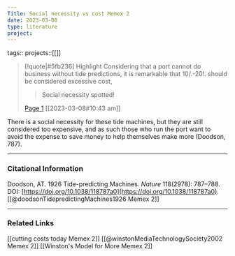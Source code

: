 ```yaml
---
Title: Social necessity vs cost Memex 2
date: 2023-03-08
type: literature
project:
---
```

tags:: 
projects::[[]]


> [!quote|#5fb236] Highlight
> Considering that a port cannot do business without tide predictions, it is remarkable that 10/.-20!. should be considered excessive cost,
>
>> Social necessity spotted!
>
> [Page 1](zotero://open-pdf/library/items/ZNS39N7H?page=1) [[2023-03-08#10:43 am]]

There is a social necessity for these tide machines, but they are still considered too expensive, and as such those who run the port want to avoid the expense to save money to help themselves make more (Doodson, 787).

---
### Citational Information

Doodson, AT. 1926 Tide-predicting Machines. _Nature_ 118(2978): 787–788. DOI: [https://doi.org/10.1038/118787a0](https://doi.org/10.1038/118787a0).
[[@doodsonTidepredictingMachines1926 Memex 2]]

---

### Related Links

[[cutting costs today Memex 2]]
[[@winstonMediaTechnologySociety2002 Memex 2]]
[[Winston's Model for More Memex 2]]